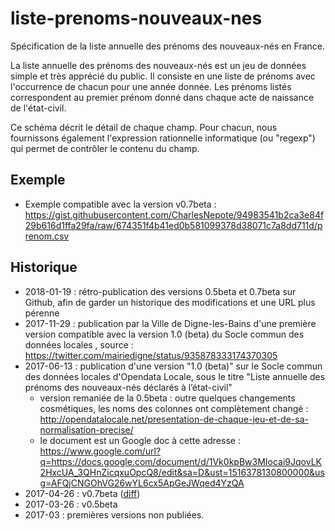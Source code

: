 # liste-prenoms-nouveaux-nes
Spécification de la liste annuelle des prénoms des nouveaux-nés en France.

La liste annuelle des prénoms des nouveaux-nés est un jeu de données simple et très apprécié du public. Il consiste en une liste de prénoms avec l'occurrence de chacun pour une année donnée. Les prénoms listés correspondent au premier prénom donné dans chaque acte de naissance de l'état-civil.

Ce schéma décrit le détail de chaque champ. Pour chacun, nous fournissons également l'expression rationnelle informatique (ou "regexp") qui permet de contrôler le contenu du champ.

## Exemple
* Exemple compatible avec la version v0.7beta : https://gist.githubusercontent.com/CharlesNepote/94983541b2ca3e84f29b616d1ffa29fa/raw/674351f4b41ed0b581099378d38071c7a8dd711d/prenom.csv

## Historique
* 2018-01-19 : rétro-publication des versions 0.5beta et 0.7beta sur Github, afin de garder un historique des modifications et une URL plus pérenne
* 2017-11-29 : publication par la Ville de Digne-les-Bains d'une première version compatible avec la version 1.0 (beta) du Socle commun des données locales , source : https://twitter.com/mairiedigne/status/935878333174370305
* 2017-06-13 : publication d'une version "1.0 (beta)" sur le Socle commun des données locales d'Opendata Locale, sous le titre "Liste annuelle des prénoms des nouveaux-nés déclarés à l’état-civil"
  * version remaniée de la 0.5beta : outre quelques changements cosmétiques, les noms des colonnes ont complètement changé : http://opendatalocale.net/presentation-de-chaque-jeu-et-de-sa-normalisation-precise/
  * le document est un Google doc à cette adresse : https://www.google.com/url?q=https://docs.google.com/document/d/1Vk0kpBw3MIocai9JqovLK2HxcUA_3QHnZicqxuOpcQ8/edit&sa=D&ust=1516378130800000&usg=AFQjCNGOhVG26wYL6cx5ApGeJWqed4YzQA
* 2017-04-26 : v0.7beta ([diff](https://github.com/CharlesNepote/liste-prenoms-nouveaux-nes/commit/9a9a4963513e888bc7e7b86e54f4f3c830fda025#diff-ef3b39c9e34d1e422e98be05e0d9f2a3))
* 2017-03-26 : v0.5beta
* 2017-03 : premières versions non publiées.
